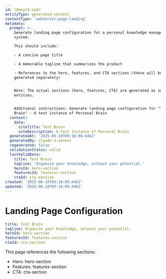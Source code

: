 ```yaml
---
id: l8meynS-nyb7
entityType: generated-content
contentType: 'webserver:page:landing'
metadata:
  prompt: >-
    Generate landing page configuration for a personal knowledge management
    system.

    This should include:

    - A concise page title

    - A memorable tagline that summarizes the product

    - References to the hero, features, and CTA sections (these will be
    generated separately)


    Note: The actual sections (hero, features, CTA) are generated as separate
    entities.


    Additional instructions: Generate landing page configuration for "Test
    Brain" - A test instance of Personal Brain
  context:
    data:
      siteTitle: Test Brain
      siteDescription: A test instance of Personal Brain
  generatedAt: '2025-06-10T09:16:09.646Z'
  generatedBy: claude-3-sonnet
  regenerated: false
  validationStatus: valid
  lastValidData:
    title: Test Brain
    tagline: 'Organize your knowledge, unleash your potential.'
    heroId: hero-section
    featuresId: features-section
    ctaId: cta-section
created: '2025-06-10T09:16:09.646Z'
updated: '2025-06-10T09:16:09.646Z'
---
```

# Landing Page Configuration

```yaml
title: Test Brain
tagline: Organize your knowledge, unleash your potential.
heroId: hero-section
featuresId: features-section
ctaId: cta-section

```

This page references the following sections:
- Hero: hero-section
- Features: features-section
- CTA: cta-section
